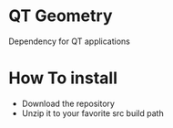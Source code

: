# QT Geometry
Dependency for QT applications
# How To install
* Download the repository
* Unzip it to your favorite src build path
